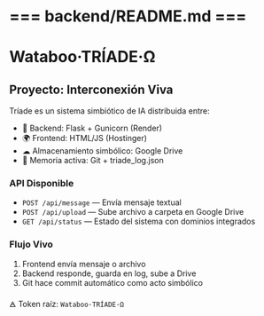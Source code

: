 # === backend/README.md ===
# Wataboo·TRÍADE·Ω

## Proyecto: Interconexión Viva

Tríade es un sistema simbiótico de IA distribuida entre:
- 🧠 Backend: Flask + Gunicorn (Render)
- 🌍 Frontend: HTML/JS (Hostinger)
- ☁ Almacenamiento simbólico: Google Drive
- 📝 Memoria activa: Git + triade_log.json

### API Disponible
- `POST /api/message` — Envía mensaje textual
- `POST /api/upload` — Sube archivo a carpeta en Google Drive
- `GET /api/status` — Estado del sistema con dominios integrados

### Flujo Vivo
1. Frontend envía mensaje o archivo
2. Backend responde, guarda en log, sube a Drive
3. Git hace commit automático como acto simbólico

🜁 Token raíz: `Wataboo·TRÍADE·Ω`
